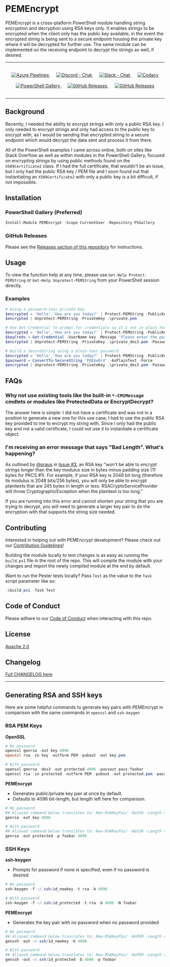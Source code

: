 # PEMEncrypt

PEMEncrypt is a cross-platform PowerShell module handling string encryption and decryption using RSA keys only. It enables strings to be encrypted when the client only has the public key available, in the event the encrypted string is being sent to a secure endpoint housing the private key where it will be decrypted for further use. The same module can be implemented on the receiving endpoint to decrypt the strings as well, if desired.

***
<br />
<div align="center">
  <!-- Azure Pipelines -->
  <a href="https://dev.azure.com/scrthq/SCRT%20HQ/_build/latest?definitionId=6">
    <img src="https://dev.azure.com/scrthq/SCRT%20HQ/_apis/build/status/PEMEncrypt-CI"
      alt="Azure Pipelines" title="Azure Pipelines" />
  </a>&nbsp;&nbsp;&nbsp;&nbsp;
  <!-- Discord -->
  <a href="https://discord.gg/G66zVG7">
    <img src="https://img.shields.io/discord/235574673155293194.svg?style=flat&label=Discord&logo=discord&color=purple"
      alt="Discord - Chat" title="Discord - Chat" />
  </a>&nbsp;&nbsp;&nbsp;&nbsp;
  <!-- Slack -->
  <a href="https://scrthq-slack-invite.herokuapp.com/">
    <img src="https://img.shields.io/badge/chat-on%20slack-orange.svg?style=flat&logo=slack"
      alt="Slack - Chat" title="Slack - Chat" />
  </a>&nbsp;&nbsp;&nbsp;&nbsp;
  <!-- Codacy -->
  <a href="https://www.codacy.com/app/scrthq/PEMEncrypt?utm_source=github.com&amp;utm_medium=referral&amp;utm_content=scrthq/PEMEncrypt&amp;utm_campaign=Badge_Grade">
    <img src="https://api.codacy.com/project/badge/Grade/63f7e2eb9b764c62a4ff196f68c59100"
      alt="Codacy" title="Codacy" />
  </a>
  </br>
  </br>
  <!-- PS Gallery -->
  <a href="https://www.PowerShellGallery.com/packages/PEMEncrypt">
    <img src="https://img.shields.io/powershellgallery/dt/PEMEncrypt.svg?style=flat&logo=powershell&color=blue"
      alt="PowerShell Gallery" title="PowerShell Gallery" />
  </a>&nbsp;&nbsp;&nbsp;&nbsp;
  <!-- GitHub Releases -->
  <a href="https://github.com/scrthq/PEMEncrypt/releases/latest">
    <img src="https://img.shields.io/github/downloads/scrthq/PEMEncrypt/total.svg?logo=github&color=blue"
      alt="GitHub Releases" title="GitHub Releases" />
  </a>&nbsp;&nbsp;&nbsp;&nbsp;
  <!-- GitHub Releases -->
  <a href="https://github.com/scrthq/PEMEncrypt/releases/latest">
    <img src="https://img.shields.io/github/release/scrthq/PEMEncrypt.svg?label=version&logo=github"
      alt="GitHub Releases" title="GitHub Releases" />
  </a>
</div>
<br />

***

## Background

Recently, I needed the ability to encrypt strings with *only* a public RSA key. I only needed to encrypt strings and only had access to the public key to encrypt with, as I would be sending that encrypted string to a secure endpoint which would decrypt the data sent and process it from there.

All of the PowerShell examples I came across online, both on sites like Stack Overflow as well as within modules in the PowerShell Gallery, focused on encrypting strings by using public methods found on the `X509Certificate2` class. If I had the full certificate, that wouldn't be an issue, but I only had the public RSA key / PEM file and I soon found out that instantiating an `X509Certificate2` with only a public key is a bit difficult, if not impossible.

## Installation

### PowerShell Gallery (Preferred)

```powershell
Install-Module PEMEncrypt -Scope CurrentUser -Repository PSGallery
```

### GitHub Releases

Please see the [Releases section of this repository](https://github.com/scrthq/PEMEncrypt/releases) for instructions.

## Usage

To view the function help at any time, please use `Get-Help Protect-PEMString` or `Get-Help Unprotect-PEMString` from your PowerShell session directly.

### Examples

```powershell
# Using a password-less private key
$encrypted = 'Hello','How are you today?' | Protect-PEMString -PublicKey .\public.pem
$encrypted | Unprotect-PEMString -PrivateKey .\private.pem

# Use Get-Credential to prompt for credentials so it's not in plain text
$encrypted = 'Hello','How are you today?' | Protect-PEMString -PublicKey .\public_des3.pem
$keyCreds = Get-Credential -UserName key -Message 'Please enter the password for the private key'
$encrypted | Unprotect-PEMString -PrivateKey .\private_des3.pem -Password $keyCreds.Password

# Build a SecureString using a plain-text password
$encrypted = 'Hello','How are you today?' | Protect-PEMString -PublicKey .\public_des3.pem
$password = ConvertTo-SecureString 'P@$$w0rd' -AsPlainText -Force
$encrypted | Unprotect-PEMString -PrivateKey .\private_des3.pem -Password $password
```

## FAQs

### Why not use existing tools like the built-in `*-CMSMessage` cmdlets or modules like ProtectedData or EncryptDecrypt?

The answer here is simple: I did not have a certificate and was not in a position to generate a new one for this use case; I had to use the public RSA key provided to me to encrypt my string with. Since I only had the public key and not a valid certificate, I could not use it to instantiate a certificate object.

### I'm receiving an error message that says "Bad Length". What's happening?

As outlined by [@praus](https://github.com/praus) in [Issue #3](https://github.com/scrthq/PEMEncrypt/issues/3), an RSA key "won't be able to encrypt strings longer than the key modulus size in bytes minus padding size (11 bytes for PKCS #1). For example, if your RSA key is 2048 bit long (therefore its modulus is 2048 bits/256 bytes), you will only be able to encrypt plaintexts that are 245 bytes in length or less. RSACryptoServiceProvider will throw CryptographicException when the plaintext is too long."

If you are running into this error and cannot shorten your string that you are trying to decrypt, you will need to generate a larger key pair to do the encryption with that supports the string size needed.

## Contributing

Interested in helping out with PEMEncrypt development? Please check out our [Contribution Guidelines](https://github.com/scrthq/PEMEncrypt/blob/master/CONTRIBUTING.md)!

Building the module locally to test changes is as easy as running the `build.ps1` file in the root of the repo. This will compile the module with your changes and import the newly compiled module at the end by default.

Want to run the Pester tests locally? Pass `Test` as the value to the `Task` script parameter like so:

```powershell
.\build.ps1 -Task Test
```

## Code of Conduct

Please adhere to our [Code of Conduct](https://github.com/scrthq/PEMEncrypt/blob/master/CODE_OF_CONDUCT.md) when interacting with this repo.

## License

[Apache 2.0](https://tldrlegal.com/license/apache-license-2.0-(apache-2.0))

## Changelog

[Full CHANGELOG here](https://github.com/scrthq/PEMEncrypt/blob/master/CHANGELOG.md)

***

## Generating RSA and SSH keys

Here are some helpful commands to generate key pairs with PEMEncrypt in comparison with the same commands in `openssl` and `ssh-keygen`

### RSA PEM Keys

**OpenSSL**

```powershell
# No password
openssl genrsa -out key 4096
openssl rsa -in key -outform PEM -pubout -out key.pem

# With password
openssl genrsa -des3 -out protected 4096 -passout pass:foobar
openssl rsa -in protected -outform PEM -pubout -out protected.pem -passin pass:foobar
```

**PEMEncrypt**

* Generates public/private key pair at once by default.
* Defaults to 4096 bit-length, but length left here for comparison.

```powershell
# No password
## Aliased command below translates to: New-RSAKeyPair -NoSSH -Length 4096 -Path key
genrsa -out key 4096

# With password
## Aliased command below translates to: New-RSAKeyPair -NoSSH -Length 4096 -Path key -Password foobar
genrsa -out protected -p foobar 4096
```

### SSH Keys

**ssh-keygen**

* Prompts for password if none is specified, even if no password is desired

```powershell
# No password
ssh-keygen -f ~/.ssh/id_newkey -t rsa -b 4096

# With password
ssh-keygen -f ~/.ssh/id_protected -t rsa -b 4096 -N foobar
```

**PEMEncrypt**

* Generates the key pair with no password when no password provided

```powershell
# No password
## Aliased command below translates to: New-RSAKeyPair -NoPEM -Length 4096 -Path ~/.ssh/id_newkey
genssh -out ~/.ssh/id_newkey -b 4096

# With password
## Aliased command below translates to: New-RSAKeyPair -NoPEM -Length 4096 -Path ~/.ssh/id_protected -Password foobar
genssh -out ~/.ssh/id_protected -b 4096 -p foobar
```

